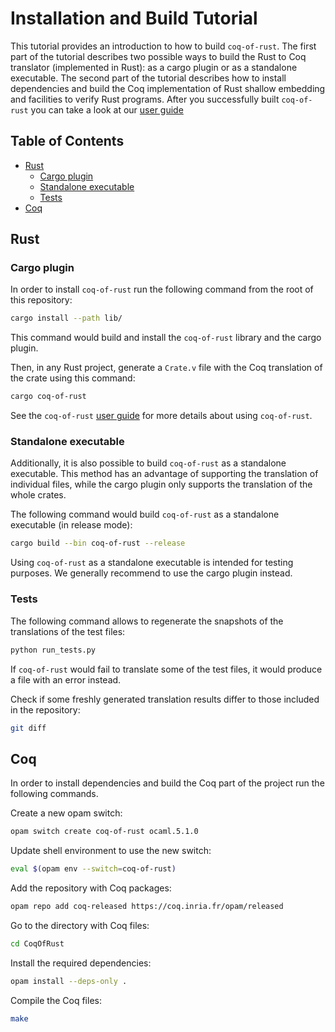 # Installation and Build Tutorial

This tutorial provides an introduction to how to build `coq-of-rust`.
The first part of the tutorial describes two possible ways to build
the Rust to Coq translator (implemented in Rust): as a cargo plugin or
as a standalone executable. The second part of the tutorial describes
how to install dependencies and build the Coq implementation of Rust
shallow embedding and facilities to verify Rust programs. After you
successfully built `coq-of-rust` you can take a look at our [user
guide](./GUIDE.md)

## Table of Contents

- [Rust](#rust)
  - [Cargo plugin](#cargo-plugin)
  - [Standalone executable](#standalone-executable)
  - [Tests](#tests)
- [Coq](#coq)

## Rust

### Cargo plugin

In order to install `coq-of-rust` run the following command from the
root of this repository:
```sh
cargo install --path lib/
```

This command would build and install the `coq-of-rust` library and
the cargo plugin.

Then, in any Rust project, generate a `Crate.v` file with the Coq
translation of the crate using this command:
```sh
cargo coq-of-rust
```

See the `coq-of-rust` [user guide](./GUIDE.md) for more details about
using `coq-of-rust`.

### Standalone executable

Additionally, it is also possible to build `coq-of-rust` as a
standalone executable. This method has an advantage of supporting the
translation of individual files, while the cargo plugin only supports
the translation of the whole crates.

The following command would build `coq-of-rust` as a standalone
executable (in release mode):
```sh
cargo build --bin coq-of-rust --release
```

Using `coq-of-rust` as a standalone executable is intended for testing
purposes. We generally recommend to use the cargo plugin instead.

### Tests

The following command allows to regenerate the snapshots of the
translations of the test files:
```sh
python run_tests.py
```

If `coq-of-rust` would fail to translate some of the test files, it
would produce a file with an error instead.

Check if some freshly generated translation results differ to those
included in the repository:
```sh
git diff
```

## Coq

In order to install dependencies and build the Coq part of the project
run the following commands.

Create a new opam switch:
```sh
opam switch create coq-of-rust ocaml.5.1.0
```

Update shell environment to use the new switch:
```sh
eval $(opam env --switch=coq-of-rust)
```

Add the repository with Coq packages:
```sh
opam repo add coq-released https://coq.inria.fr/opam/released
```

Go to the directory with Coq files:
```sh
cd CoqOfRust
```

Install the required dependencies:
```sh
opam install --deps-only .
```

Compile the Coq files:
```sh
make
```
